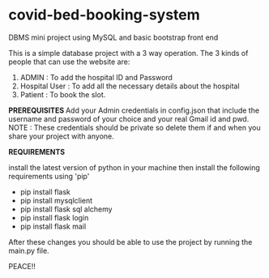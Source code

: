 # covid-bed-booking-system
DBMS mini project using MySQL and basic bootstrap front end


This is a simple database project with a 3 way operation.
The 3 kinds of people that can use the website are: 
  1) ADMIN : To add the hospital ID and Password
  2) Hospital User : To add all the necessary details about the hospital
  3) Patient : To book the slot.


<b> PREREQUISITES </b>
Add your Admin credentials in config.json that include the username and password of your choice and your real Gmail id and pwd. 
NOTE : These credentials should be private so delete them if and when you share your project with anyone.


<b> REQUIREMENTS </b>

install the latest version of python in your machine
then install the following requirements using 'pip' 

<ul>
<li>pip install flask
<li>pip install mysqlclient
<li>pip install flask sql alchemy
<li>pip install flask login
<li>pip install flask mail
</ul>

After these changes you should be able to use the project by running the main.py file.

PEACE!!
